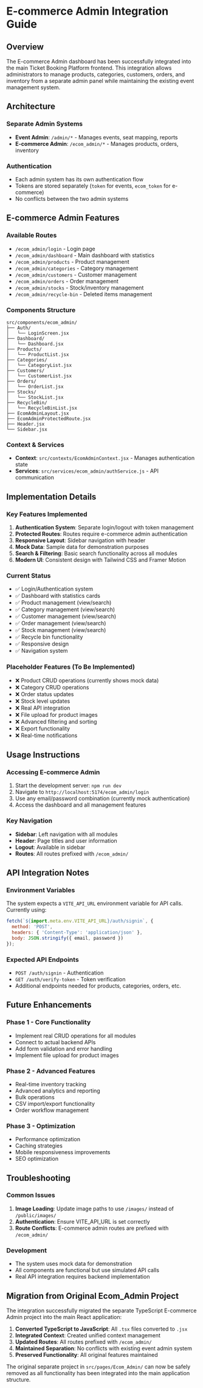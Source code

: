 # E-commerce Admin Integration Guide

## Overview
The E-commerce Admin dashboard has been successfully integrated into the main Ticket Booking Platform frontend. This integration allows administrators to manage products, categories, customers, orders, and inventory from a separate admin panel while maintaining the existing event management system.

## Architecture

### Separate Admin Systems
- **Event Admin**: `/admin/*` - Manages events, seat mapping, reports
- **E-commerce Admin**: `/ecom_admin/*` - Manages products, orders, inventory

### Authentication
- Each admin system has its own authentication flow
- Tokens are stored separately (`token` for events, `ecom_token` for e-commerce)
- No conflicts between the two admin systems

## E-commerce Admin Features

### Available Routes
- `/ecom_admin/login` - Login page
- `/ecom_admin/dashboard` - Main dashboard with statistics
- `/ecom_admin/products` - Product management
- `/ecom_admin/categories` - Category management
- `/ecom_admin/customers` - Customer management
- `/ecom_admin/orders` - Order management
- `/ecom_admin/stocks` - Stock/inventory management
- `/ecom_admin/recycle-bin` - Deleted items management

### Components Structure
```
src/components/ecom_admin/
├── Auth/
│   └── LoginScreen.jsx
├── Dashboard/
│   └── Dashboard.jsx
├── Products/
│   └── ProductList.jsx
├── Categories/
│   └── CategoryList.jsx
├── Customers/
│   └── CustomerList.jsx
├── Orders/
│   └── OrderList.jsx
├── Stocks/
│   └── StockList.jsx
├── RecycleBin/
│   └── RecycleBinList.jsx
├── EcomAdminLayout.jsx
├── EcomAdminProtectedRoute.jsx
├── Header.jsx
└── Sidebar.jsx
```

### Context & Services
- **Context**: `src/contexts/EcomAdminContext.jsx` - Manages authentication state
- **Services**: `src/services/ecom_admin/authService.js` - API communication

## Implementation Details

### Key Features Implemented
1. **Authentication System**: Separate login/logout with token management
2. **Protected Routes**: Routes require e-commerce admin authentication
3. **Responsive Layout**: Sidebar navigation with header
4. **Mock Data**: Sample data for demonstration purposes
5. **Search & Filtering**: Basic search functionality across all modules
6. **Modern UI**: Consistent design with Tailwind CSS and Framer Motion

### Current Status
- ✅ Login/Authentication system
- ✅ Dashboard with statistics cards
- ✅ Product management (view/search)
- ✅ Category management (view/search)
- ✅ Customer management (view/search)
- ✅ Order management (view/search)
- ✅ Stock management (view/search)
- ✅ Recycle bin functionality
- ✅ Responsive design
- ✅ Navigation system

### Placeholder Features (To Be Implemented)
- ❌ Product CRUD operations (currently shows mock data)
- ❌ Category CRUD operations
- ❌ Order status updates
- ❌ Stock level updates
- ❌ Real API integration
- ❌ File upload for product images
- ❌ Advanced filtering and sorting
- ❌ Export functionality
- ❌ Real-time notifications

## Usage Instructions

### Accessing E-commerce Admin
1. Start the development server: `npm run dev`
2. Navigate to `http://localhost:5174/ecom_admin/login`
3. Use any email/password combination (currently mock authentication)
4. Access the dashboard and all management features

### Key Navigation
- **Sidebar**: Left navigation with all modules
- **Header**: Page titles and user information
- **Logout**: Available in sidebar
- **Routes**: All routes prefixed with `/ecom_admin/`

## API Integration Notes

### Environment Variables
The system expects a `VITE_API_URL` environment variable for API calls. Currently using:
```javascript
fetch(`${import.meta.env.VITE_API_URL}/auth/signin`, {
  method: 'POST',
  headers: { 'Content-Type': 'application/json' },
  body: JSON.stringify({ email, password })
});
```

### Expected API Endpoints
- `POST /auth/signin` - Authentication
- `GET /auth/verify-token` - Token verification
- Additional endpoints needed for products, categories, orders, etc.

## Future Enhancements

### Phase 1 - Core Functionality
- Implement real CRUD operations for all modules
- Connect to actual backend APIs
- Add form validation and error handling
- Implement file upload for product images

### Phase 2 - Advanced Features
- Real-time inventory tracking
- Advanced analytics and reporting
- Bulk operations
- CSV import/export functionality
- Order workflow management

### Phase 3 - Optimization
- Performance optimization
- Caching strategies
- Mobile responsiveness improvements
- SEO optimization

## Troubleshooting

### Common Issues
1. **Image Loading**: Update image paths to use `/images/` instead of `/public/images/`
2. **Authentication**: Ensure VITE_API_URL is set correctly
3. **Route Conflicts**: E-commerce admin routes are prefixed with `/ecom_admin/`

### Development
- The system uses mock data for demonstration
- All components are functional but use simulated API calls
- Real API integration requires backend implementation

## Migration from Original Ecom_Admin Project

The integration successfully migrated the separate TypeScript E-commerce Admin project into the main React application:

1. **Converted TypeScript to JavaScript**: All `.tsx` files converted to `.jsx`
2. **Integrated Context**: Created unified context management
3. **Updated Routes**: All routes prefixed with `/ecom_admin/`
4. **Maintained Separation**: No conflicts with existing event admin system
5. **Preserved Functionality**: All original features maintained

The original separate project in `src/pages/Ecom_Admin/` can now be safely removed as all functionality has been integrated into the main application structure.
